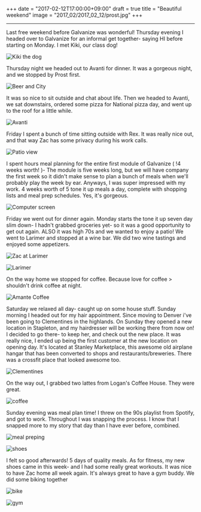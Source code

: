 +++
date = "2017-02-12T17:00:00+09:00"
draft = true
title = "Beautiful weekend"
image = "2017_02/2017_02_12/prost.jpg"
+++

---

Last free weekend before Galvanize was wonderful! Thursday evening I headed over to Galvanize for an informal get together- saying HI before starting on Monday. I met Kiki, our class dog!

![Kiki the dog](/images/2017_02/2017_02_12/kiki.jpg)

Thursday night we headed out to Avanti for dinner. It was a gorgeous night, and we stopped by Prost first.

![Beer and City](/images/2017_02/2017_02_12/prost.jpg)

It was so nice to sit outside and chat about life. Then we headed to Avanti, we sat downstairs, ordered some pizza for National pizza day, and went up to the roof for a little while.

![Avanti](/images/2017_02/2017_02_12/avanti.jpg)

Friday I spent a bunch of time sitting outside with Rex. It was really nice out, and that way Zac has some privacy during his work calls.

![Patio view](/images/2017_02/2017_02_12/outside.jpg)

I spent hours meal planning for the entire first module of Galvanize ( !4 weeks worth! )- The module is five weeks long, but we will have company the first week so it didn't make sense to plan a bunch of meals when we'll probably play the week by ear. Anyways, I was super impressed with my work. 4 weeks worth of 5 tone it up meals a day, complete with shopping lists and meal prep schedules. Yes, it's gorgeous.

![Computer screen](/images/2017_02/2017_02_12/mealplan.jpg)

Friday we went out for dinner again. Monday starts the tone it up seven day slim down- I hadn't grabbed groceries yet- so it was a good opportunity to get out again. ALSO it was high 70s and we wanted to enjoy a patio! We went to Larimer and stopped at a wine bar. We did two wine tastings and enjoyed some appetizers.

![Zac at Larimer](/images/2017_02/2017_02_12/larzac.jpg)

![Larimer](/images/2017_02/2017_02_12/larimer.jpg)

On the way home we stopped for coffee. Because love for coffee > shouldn't drink coffee at night.

![Amante Coffee](/images/2017_02/2017_02_12/amante.jpg)

Saturday we relaxed all day- caught up on some house stuff. Sunday morning I headed out for my hair appointment. Since moving to Denver i've been going to Clementines in the highlands. On Sunday they opened a new location in Stapleton, and my hairdresser will be working there from now on! I decided to go there- to keep her, and check out the new place. It was really nice, I ended up being the first customer at the new location on opening day. It's located at Stanley Marketplace, this awesome old airplane hangar that has been converted to shops and restaurants/breweries. There was a crossfit place that looked awesome too.

![Clementines](/images/2017_02/2017_02_12/clementines.jpg)

On the way out, I grabbed two lattes from Logan's Coffee House. They were great.

![coffee](/images/2017_02/2017_02_12/logans.jpg)

Sunday evening was meal plan time! I threw on the 90s playlist from Spotify, and got to work. Throughout I was snapping the process. I know that I snapped more to my story that day than I have ever before, combined.

![meal preping](/images/2017_02/2017_02_12/mealprep.jpg)

![shoes](/images/2017_02/2017_02_12/shoes.jpg)

I felt so good afterwards! 5 days of quality meals. As for fitness, my new shoes came in this week- and I had some really great workouts. It was nice to have Zac home all week again. It's always great to have a gym buddy. We did some biking together

![bike](/images/2017_02/2017_02_12/bike.jpg)

![gym](/images/2017_02/2017_02_12/gym.jpg)
